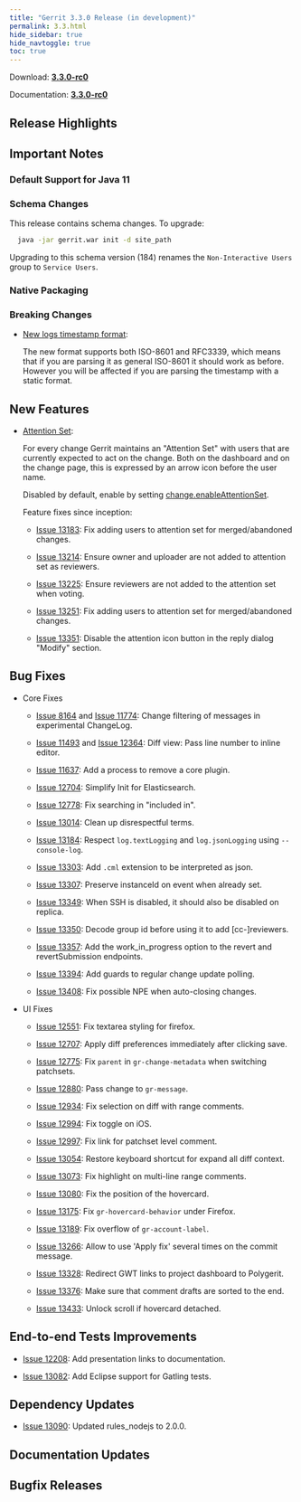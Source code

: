 ```yaml
---
title: "Gerrit 3.3.0 Release (in development)"
permalink: 3.3.html
hide_sidebar: true
hide_navtoggle: true
toc: true
---
```


Download: **[3.3.0-rc0](https://gerrit-releases.storage.googleapis.com/gerrit-3.3.0-rc0.war)**

Documentation: **[3.3.0-rc0](https://gerrit-documentation.storage.googleapis.com/Documentation/3.3.0/index.html)**

## Release Highlights

## Important Notes

### Default Support for Java 11

### Schema Changes

This release contains schema changes. To upgrade:

``` sh
  java -jar gerrit.war init -d site_path
```

Upgrading to this schema version (184) renames the `Non-Interactive Users`
group to `Service Users`.

### Native Packaging

### Breaking Changes

* [New logs timestamp format](http://gerrit-documentation.storage.googleapis.com/Documentation/3.3.0/logs.html):

  The new format supports both ISO-8601 and RFC3339, which means that if you are
  parsing it as general ISO-8601 it should work as before. However you will be
  affected if you are parsing the timestamp with a static format.

## New Features

* [Attention Set](http://gerrit-documentation.storage.googleapis.com/Documentation/3.3.0/user-attention-set.html):

  For every change Gerrit maintains an "Attention Set" with users that are
  currently expected to act on the change. Both on the dashboard and on the
  change page, this is expressed by an arrow icon before the user name.

  Disabled by default, enable by setting [change.enableAttentionSet](http://gerrit-documentation.storage.googleapis.com/Documentation/3.3.0/config-gerrit.html#change.enableAttentionSet).

  Feature fixes since inception:

  * [Issue 13183](https://bugs.chromium.org/p/gerrit/issues/detail?id=13183):
    Fix adding users to attention set for merged/abandoned changes.

  * [Issue 13214](https://bugs.chromium.org/p/gerrit/issues/detail?id=13214):
    Ensure owner and uploader are not added to attention set as reviewers.

  * [Issue 13225](https://bugs.chromium.org/p/gerrit/issues/detail?id=13225):
    Ensure reviewers are not added to the attention set when voting.

  * [Issue 13251](https://bugs.chromium.org/p/gerrit/issues/detail?id=13251):
    Fix adding users to attention set for merged/abandoned changes.

  * [Issue 13351](https://bugs.chromium.org/p/gerrit/issues/detail?id=13351):
    Disable the attention icon button in the reply dialog "Modify" section.

## Bug Fixes

* Core Fixes

  * [Issue 8164](https://bugs.chromium.org/p/gerrit/issues/detail?id=8164) and
    [Issue 11774](https://bugs.chromium.org/p/gerrit/issues/detail?id=11774):
    Change filtering of messages in experimental ChangeLog.

  * [Issue 11493](https://bugs.chromium.org/p/gerrit/issues/detail?id=11493) and
    [Issue 12364](https://bugs.chromium.org/p/gerrit/issues/detail?id=12364):
    Diff view: Pass line number to inline editor.

  * [Issue 11637](https://bugs.chromium.org/p/gerrit/issues/detail?id=11637):
    Add a process to remove a core plugin.

  * [Issue 12704](https://bugs.chromium.org/p/gerrit/issues/detail?id=12704):
    Simplify Init for Elasticsearch.

  * [Issue 12778](https://bugs.chromium.org/p/gerrit/issues/detail?id=12778):
    Fix searching in "included in".

  * [Issue 13014](https://bugs.chromium.org/p/gerrit/issues/detail?id=13014):
    Clean up disrespectful terms.

  * [Issue 13184](https://bugs.chromium.org/p/gerrit/issues/detail?id=13184):
    Respect `log.textLogging` and `log.jsonLogging` using `--console-log`.

  * [Issue 13303](https://bugs.chromium.org/p/gerrit/issues/detail?id=13303):
    Add `.cml` extension to be interpreted as json.

  * [Issue 13307](https://bugs.chromium.org/p/gerrit/issues/detail?id=13307):
    Preserve instanceId on event when already set.

  * [Issue 13349](https://bugs.chromium.org/p/gerrit/issues/detail?id=13349):
    When SSH is disabled, it should also be disabled on replica.

  * [Issue 13350](https://bugs.chromium.org/p/gerrit/issues/detail?id=13350):
    Decode group id before using it to add [cc-]reviewers.

  * [Issue 13357](https://bugs.chromium.org/p/gerrit/issues/detail?id=13357):
    Add the work_in_progress option to the revert and revertSubmission endpoints.

  * [Issue 13394](https://bugs.chromium.org/p/gerrit/issues/detail?id=13394):
    Add guards to regular change update polling.

  * [Issue 13408](https://bugs.chromium.org/p/gerrit/issues/detail?id=13408):
    Fix possible NPE when auto-closing changes.

* UI Fixes

  * [Issue 12551](https://bugs.chromium.org/p/gerrit/issues/detail?id=12551):
    Fix textarea styling for firefox.

  * [Issue 12707](https://bugs.chromium.org/p/gerrit/issues/detail?id=12707):
    Apply diff preferences immediately after clicking save.

  * [Issue 12775](https://bugs.chromium.org/p/gerrit/issues/detail?id=12775):
    Fix `parent` in `gr-change-metadata` when switching patchsets.

  * [Issue 12880](https://bugs.chromium.org/p/gerrit/issues/detail?id=12880):
    Pass change to `gr-message`.

  * [Issue 12934](https://bugs.chromium.org/p/gerrit/issues/detail?id=12934):
    Fix selection on diff with range comments.

  * [Issue 12994](https://bugs.chromium.org/p/gerrit/issues/detail?id=12994):
    Fix toggle on iOS.

  * [Issue 12997](https://bugs.chromium.org/p/gerrit/issues/detail?id=12997):
    Fix link for patchset level comment.

  * [Issue 13054](https://bugs.chromium.org/p/gerrit/issues/detail?id=13054):
    Restore keyboard shortcut for expand all diff context.

  * [Issue 13073](https://bugs.chromium.org/p/gerrit/issues/detail?id=13073):
    Fix highlight on multi-line range comments.

  * [Issue 13080](https://bugs.chromium.org/p/gerrit/issues/detail?id=13080):
    Fix the position of the hovercard.

  * [Issue 13175](https://bugs.chromium.org/p/gerrit/issues/detail?id=13175):
    Fix `gr-hovercard-behavior` under Firefox.

  * [Issue 13189](https://bugs.chromium.org/p/gerrit/issues/detail?id=13189):
    Fix overflow of `gr-account-label`.

  * [Issue 13266](https://bugs.chromium.org/p/gerrit/issues/detail?id=13266):
    Allow to use 'Apply fix' several times on the commit message.

  * [Issue 13328](https://bugs.chromium.org/p/gerrit/issues/detail?id=13328):
    Redirect GWT links to project dashboard to Polygerit.

  * [Issue 13376](https://bugs.chromium.org/p/gerrit/issues/detail?id=13376):
    Make sure that comment drafts are sorted to the end.

  * [Issue 13433](https://bugs.chromium.org/p/gerrit/issues/detail?id=13433):
    Unlock scroll if hovercard detached.

## End-to-end Tests Improvements

* [Issue 12208](https://bugs.chromium.org/p/gerrit/issues/detail?id=12208):
  Add presentation links to documentation.

* [Issue 13082](https://bugs.chromium.org/p/gerrit/issues/detail?id=13082):
  Add Eclipse support for Gatling tests.

## Dependency Updates

* [Issue 13090](https://bugs.chromium.org/p/gerrit/issues/detail?id=13090):
  Updated rules_nodejs to 2.0.0.

## Documentation Updates

## Bugfix Releases
